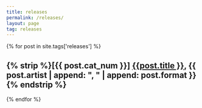 ```yaml
---
title: releases
permalink: /releases/
layout: page
tag: releases
---
```


{% for post in site.tags['releases'] %}
<h2>{% strip %}[{{ post.cat_num }}] <a class="post-link" href="{{ post.url }}">{{post.title }}</a>, {{ post.artist | append: ", " | append: post.format }}{% endstrip %}</h2>
{% endfor %}
